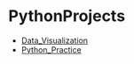 # PythonProjects

- [Data_Visualization](./Data_Visualization)
- [Python_Practice](./Python_Practice)
